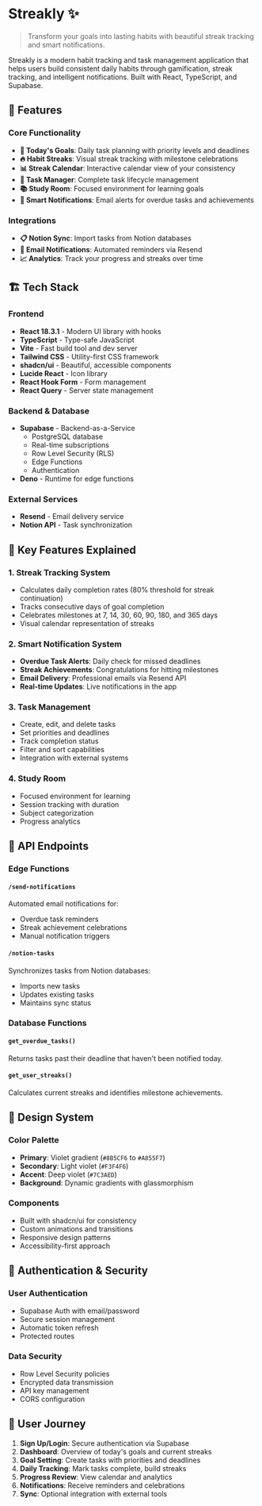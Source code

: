 # Streakly ✨

> Transform your goals into lasting habits with beautiful streak tracking and smart notifications.

Streakly is a modern habit tracking and task management application that helps users build consistent daily habits through gamification, streak tracking, and intelligent notifications. Built with React, TypeScript, and Supabase.

## 🌟 Features

### Core Functionality
- **📅 Today's Goals**: Daily task planning with priority levels and deadlines
- **🔥 Habit Streaks**: Visual streak tracking with milestone celebrations
- **📊 Streak Calendar**: Interactive calendar view of your consistency
- **📝 Task Manager**: Complete task lifecycle management
- **📚 Study Room**: Focused environment for learning goals
- **🔔 Smart Notifications**: Email alerts for overdue tasks and achievements

### Integrations
- **📋 Notion Sync**: Import tasks from Notion databases
- **📧 Email Notifications**: Automated reminders via Resend
- **📈 Analytics**: Track your progress and streaks over time

## 🏗️ Tech Stack

### Frontend
- **React 18.3.1** - Modern UI library with hooks
- **TypeScript** - Type-safe JavaScript
- **Vite** - Fast build tool and dev server
- **Tailwind CSS** - Utility-first CSS framework
- **shadcn/ui** - Beautiful, accessible components
- **Lucide React** - Icon library
- **React Hook Form** - Form management
- **React Query** - Server state management

### Backend & Database
- **Supabase** - Backend-as-a-Service
  - PostgreSQL database
  - Real-time subscriptions
  - Row Level Security (RLS)
  - Edge Functions
  - Authentication
- **Deno** - Runtime for edge functions

### External Services
- **Resend** - Email delivery service
- **Notion API** - Task synchronization


## 🔧 Key Features Explained

### 1. Streak Tracking System
- Calculates daily completion rates (80% threshold for streak continuation)
- Tracks consecutive days of goal completion
- Celebrates milestones at 7, 14, 30, 60, 90, 180, and 365 days
- Visual calendar representation of streaks

### 2. Smart Notification System
- **Overdue Task Alerts**: Daily check for missed deadlines
- **Streak Achievements**: Congratulations for hitting milestones
- **Email Delivery**: Professional emails via Resend API
- **Real-time Updates**: Live notifications in the app

### 3. Task Management
- Create, edit, and delete tasks
- Set priorities and deadlines
- Track completion status
- Filter and sort capabilities
- Integration with external systems

### 4. Study Room
- Focused environment for learning
- Session tracking with duration
- Subject categorization
- Progress analytics

## 🔌 API Endpoints

### Edge Functions

#### `/send-notifications`
Automated email notifications for:
- Overdue task reminders
- Streak achievement celebrations
- Manual notification triggers

#### `/notion-tasks`
Synchronizes tasks from Notion databases:
- Imports new tasks
- Updates existing tasks
- Maintains sync status

### Database Functions

#### `get_overdue_tasks()`
Returns tasks past their deadline that haven't been notified today.

#### `get_user_streaks()`
Calculates current streaks and identifies milestone achievements.

## 🎨 Design System

### Color Palette
- **Primary**: Violet gradient (`#8B5CF6` to `#A855F7`)
- **Secondary**: Light violet (`#F3F4F6`)
- **Accent**: Deep violet (`#7C3AED`)
- **Background**: Dynamic gradients with glassmorphism

### Components
- Built with shadcn/ui for consistency
- Custom animations and transitions
- Responsive design patterns
- Accessibility-first approach

## 🔐 Authentication & Security

### User Authentication
- Supabase Auth with email/password
- Secure session management
- Automatic token refresh
- Protected routes

### Data Security
- Row Level Security policies
- Encrypted data transmission
- API key management
- CORS configuration

## 📱 User Journey

1. **Sign Up/Login**: Secure authentication via Supabase
2. **Dashboard**: Overview of today's goals and current streaks
3. **Goal Setting**: Create tasks with priorities and deadlines
4. **Daily Tracking**: Mark tasks complete, build streaks
5. **Progress Review**: View calendar and analytics
6. **Notifications**: Receive reminders and celebrations
7. **Sync**: Optional integration with external tools
